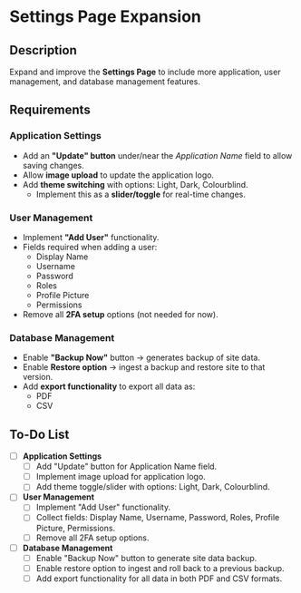 # Settings Page Expansion

## Description
Expand and improve the **Settings Page** to include more application, user management, and database management features.

## Requirements

### Application Settings
- Add an **"Update" button** under/near the *Application Name* field to allow saving changes.  
- Allow **image upload** to update the application logo.  
- Add **theme switching** with options: Light, Dark, Colourblind.  
  - Implement this as a **slider/toggle** for real-time changes.  

### User Management
- Implement **"Add User"** functionality.  
- Fields required when adding a user:
  - Display Name
  - Username
  - Password
  - Roles
  - Profile Picture
  - Permissions
- Remove all **2FA setup** options (not needed for now).  

### Database Management
- Enable **"Backup Now"** button → generates backup of site data.  
- Enable **Restore option** → ingest a backup and restore site to that version.  
- Add **export functionality** to export all data as:
  - PDF  
  - CSV  

## To-Do List

- [ ] **Application Settings**
  - [ ] Add "Update" button for Application Name field.
  - [ ] Implement image upload for application logo.
  - [ ] Add theme toggle/slider with options: Light, Dark, Colourblind.

- [ ] **User Management**
  - [ ] Implement "Add User" functionality.
  - [ ] Collect fields: Display Name, Username, Password, Roles, Profile Picture, Permissions.
  - [ ] Remove all 2FA setup options.

- [ ] **Database Management**
  - [ ] Enable "Backup Now" button to generate site data backup.
  - [ ] Enable restore option to ingest and roll back to a previous backup.
  - [ ] Add export functionality for all data in both PDF and CSV formats.
